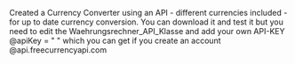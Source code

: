 Created a Currency Converter using an API - different currencies included -  for up to date currency conversion.
You can download it and test it but you need to edit the Waehrungsrechner_API_Klasse and 
add your own API-KEY @apiKey = " " which you can get if you create an account  @api.freecurrencyapi.com
 
